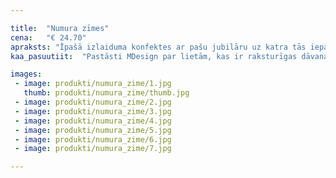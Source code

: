 ```yaml
---

title:  "Numura zīmes"
cena:   "€ 24.70"
apraksts: "Īpašā izlaiduma konfektes ar pašu jubilāru uz katra tās iepakojuma. Pārsteidz savu saldummīl stilīgi!"
kaa_pasuutiit:  "Pastāsti MDesign par lietām, kas ir raksturīgas dāvanas saņēmējam, tad dizainers izveidos oriģinālu maketu - konkfektes iepakojuma dizainu."

images:
 - image: produkti/numura_zime/1.jpg
   thumb: produkti/numura_zime/thumb.jpg
 - image: produkti/numura_zime/2.jpg
 - image: produkti/numura_zime/3.jpg
 - image: produkti/numura_zime/4.jpg
 - image: produkti/numura_zime/5.jpg
 - image: produkti/numura_zime/6.jpg
 - image: produkti/numura_zime/7.jpg

---
```

